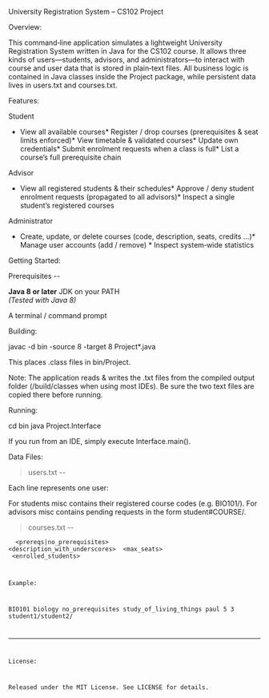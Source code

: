 University Registration System – CS102 Project

Overview:

This command‑line application simulates a lightweight University Registration System written in Java for the CS102 course.  It allows three kinds of users—students, advisors, and administrators—to interact with course and user data that is stored in plain‑text files.  All business logic is contained in Java classes inside the Project package, while persistent data lives in users.txt and courses.txt.

Features:

Student

* View all available courses* Register / drop courses (prerequisites & seat limits enforced)* View timetable & validated courses* Update own credentials* Submit enrolment requests when a class is full* List a course’s full prerequisite chain

Advisor

* View all registered students & their schedules* Approve / deny student enrolment requests (propagated to all advisors)* Inspect a single student’s registered courses

Administrator

* Create, update, or delete courses (code, description, seats, credits …)* Manage user accounts (add / remove) * Inspect system‑wide statistics

Getting Started:

Prerequisites --

**Java 8 or later** JDK on your PATH  
*(Tested with Java 8)*

A terminal / command prompt

Building:

javac -d bin -source 8 -target 8 Project\*.java

This places .class files in bin/Project.

Note: The application reads & writes the .txt files from the compiled output folder (/build/classes when using most IDEs).  Be sure the two text files are copied there before running.

Running:

cd bin
java Project.Interface

If you run from an IDE, simply execute Interface.main().

Data Files:

>users.txt --

Each line represents one user:

<username> <role> <password> <misc>

For students misc contains their registered course codes (e.g. BIO101/).
For advisors misc contains pending requests in the form student#COURSE/.

>courses.txt --

<code> <name> <prereqs|no_prerequisites> <description_with_underscores> <instructor> <max_seats> <credits> <enrolled_students>

Example:

BIO101 biology no_prerequisites study_of_living_things paul 5 3 student1/student2/

----

License:

Released under the MIT License.  See LICENSE for details.


